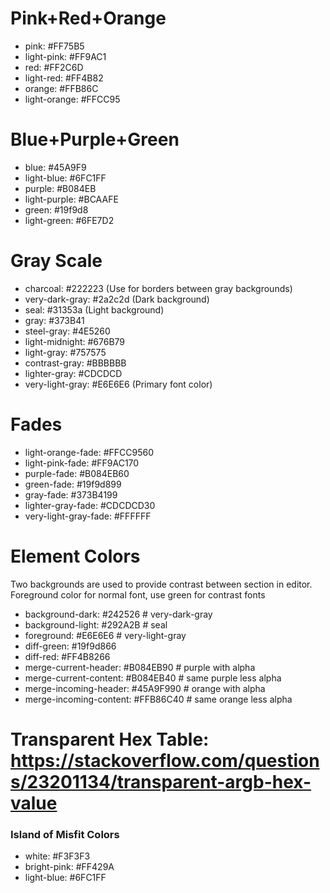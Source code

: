 # Pink+Red+Orange
- pink: #FF75B5
- light-pink: #FF9AC1
- red: #FF2C6D
- light-red: #FF4B82
- orange: #FFB86C
- light-orange: #FFCC95

# Blue+Purple+Green
- blue: #45A9F9
- light-blue: #6FC1FF
- purple: #B084EB
- light-purple: #BCAAFE
- green: #19f9d8
- light-green: #6FE7D2

# Gray Scale
- charcoal: #222223 (Use for borders between gray backgrounds)
- very-dark-gray: #2a2c2d (Dark background)
- seal: #31353a (Light background)
- gray: #373B41
- steel-gray: #4E5260
- light-midnight: #676B79
- light-gray: #757575
- contrast-gray: #BBBBBB
- lighter-gray: #CDCDCD
- very-light-gray: #E6E6E6 (Primary font color)

# Fades
- light-orange-fade: #FFCC9560
- light-pink-fade: #FF9AC170
- purple-fade: #B084EB60
- green-fade: #19f9d899
- gray-fade: #373B4199
- lighter-gray-fade: #CDCDCD30
- very-light-gray-fade: #FFFFFF

# Element Colors
Two backgrounds are used to provide contrast between section in editor.
Foreground color for normal font, use green for contrast fonts

- background-dark: #242526 # very-dark-gray
- background-light: #292A2B # seal
- foreground: #E6E6E6 # very-light-gray
- diff-green: #19f9d866
- diff-red: #FF4B8266
- merge-current-header: #B084EB90 # purple with alpha
- merge-current-content: #B084EB40 # same purple less alpha
- merge-incoming-header: #45A9F990 # orange with alpha
- merge-incoming-content: #FFB86C40 # same orange less alpha

# Transparent Hex Table: https://stackoverflow.com/questions/23201134/transparent-argb-hex-value
### Island of Misfit Colors
- white: #F3F3F3
- bright-pink: #FF429A
- light-blue: #6FC1FF